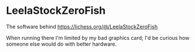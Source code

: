 # LeelaStockZeroFish

The software behind https://lichess.org/@/LeelaStockZeroFish

When running there I'm limited by my bad graphics card; I'd be curious how someone else would do with better hardware.

